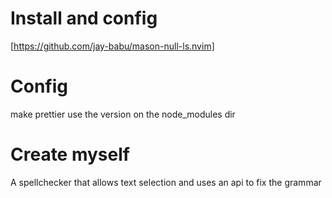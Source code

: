 # Install and config
[https://github.com/jay-babu/mason-null-ls.nvim]

# Config
make prettier use the version on the node_modules dir

# Create myself
A spellchecker that allows text selection and uses an api to fix the grammar

